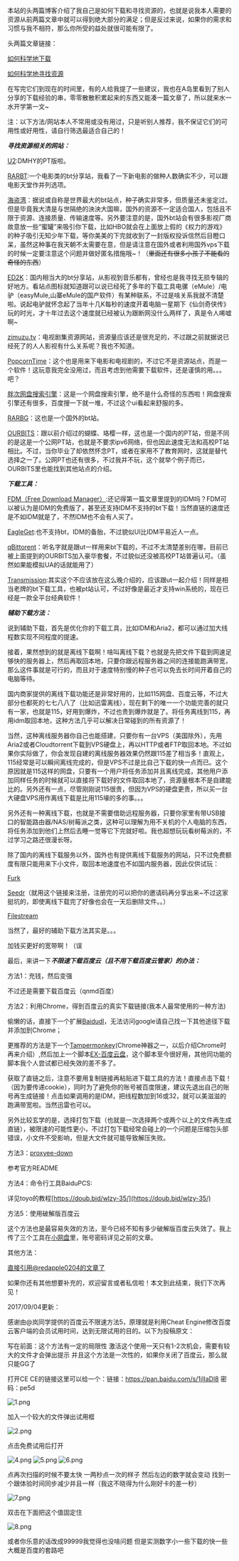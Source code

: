 本站的头两篇博客介绍了我自己是如何下载和寻找资源的，也就是说我本人需要的资源从前两篇文章中就可以得到绝大部分的满足；但是反过来说，如果你的需求和习惯与我不相符，那么你所受的益处就很可能有限了。

头两篇文章链接：

[如何科学地下载](https://kirikira.moe/post/2/)

[如何科学地寻找资源](https://kirikira.moe/post/3/)

在写完它们到现在的时间里，有的人给我提了一些建议，我也在A岛里看到了别人分享的下载经验的串，零零散散积累起来的东西又能凑一篇文章了，所以就来水一水开学第一文~

注：以下方法/网站本人不常用或没有用过，只是听别人推荐，我不保证它们的可用性或好用性，请自行筛选最适合自己的！

***寻找资源相关的网站：***

[U2](https://u2.dmhy.org/):DMHY的PT版啦。

[RARBT](https://www.rarbt.com/):一个电影类的bt分享站，我看了一下新电影的做种人数确实不少，可以跟电影天堂作并列选项。

[海盗湾](https://thepiratebay.org/)：据说或自称是世界最大的bt站点，种子确实非常多，但质量还未鉴定过。但是毕竟我大清是与世隔绝的泱泱大国嘛，国外的资源不一定适合国人，包括且不限于资源、连接质量、传输速度等。另外要注意的是，国外bt站会有很多影视厂商故意放一些“蜜罐”来吸引你下载，比如HBO就会在上面放上假的《权力的游戏》的种子吸引无知少年下载，等你美美的下完就收到了一封版权投诉信然后目瞪口呆，虽然这种事在我天朝不太需要在意，但是请注意在国外或者利用国外vps下载的时候一定要注意这个问题并做好匿名措施哦~！（<del>里面还有很多小孩子不能看的奇怪的东西</del>）

[ED2K](http://www.ed2000.com/FileList.asp)：国内相当大的bt分享站，从影视到音乐都有，曾经也是我寻找无损专辑的好地方。看站点图标就知道跟可以说已经死了多年的下载工具电骡（eMule）/电驴（easyMule,山寨eMule的国产软件）有某种联系，不过是啥关系我就不清楚啦。说起电驴就怀念起了当年十几K每秒的速度开着电脑一星期下《仙剑奇侠传》玩的时光，才十年过去这个速度就已经被认为跟断网没什么两样了，真是令人唏嘘啊~

[zimuzu.tv](http://www.zimuzu.tv/)：电视剧集资源网站，资源量应该还是很充足的，不过跟之前就据说已经死了的人人影视有什么关系呢？我也不知道。

[PopcornTime](https://popcorntime.sh/zh_CN)：这个也是用来下电影和电视剧的，不过它不是资源站点，而是一个软件！这玩意我完全没用过，而且考虑到他需要下载软件，还是谨慎的用。。。吧？

[胖次网盘搜索引擎](http://panc.cc/)：这是一个网盘搜索引擎，绝不是什么奇怪的东西啦！网盘搜索引擎还有很多，百度搜一下就一堆，不过这个ui看起来舒服的多。

[RARBG](https://rarbg.is/torrents.php)：这也是一个国外的bt站。

[OURBITS](http://ourbits.club/)：跟以前介绍过的蝴蝶、珞樱一样，这也是一个国内的PT站，但是不同的是这是一个公网PT站，也就是不要求ipv6网络，但也因此速度无法和高校PT站相比。不过，当你毕业了却依然怀念PT，或者在家用不了教育网时，这就是替代选择之一了。公网PT也还有很多，不过我并不玩，这个就举个例子而已，OURBITS里也能找到其他站点的介绍。

***下载工具：***

[FDM（Free Download Manager）](https://www.freedownloadmanager.org/):还记得第一篇文章里提到的IDM吗？FDM可以被认为是IDM的免费版了，甚至还支持IDM不支持的bt下载！当然直链的速度还是不如IDM就是了，不然IDM也不会有人买了。

[EagleGet](http://www.eagleget.com/features-in-v2/):也不支持bt，IDM的备胎，不过貌似UI比IDM平易近人一点。

[qBittorent](https://github.com/qbittorrent/qBittorrent)：听名字就是跟ut一样用来bt下载的，不过不太清楚差别在哪，目前已被上面提到的OURBITS加入豪华套餐，不过貌似还没被高校PT站普遍认可。（虽然如果能模拟UA的话就能用了）

[Transmission](https://transmissionbt.com/):其实这个不应该放在这么晚介绍的，应该跟ut一起介绍！同样是相当老牌的bt下载工具，也被pt站认可，不过好像是最近才支持win系统的，现在已经是一款全平台经典软件！

***辅助下载方法：***

说到辅助下载，首先是优化你的下载工具，比如IDM和Aria2，都可以通过加大线程数实现不同程度的提速。

接着，果然想到的就是离线下载啊！啥叫离线下载？也就是先把文件下载到网速足够快的服务器上，然后再取回本地，只要你跟远程服务器之间的连接能跑满带宽，那么这件事就是可行的，而且对于速度特别慢的种子也可以免去长时间开着自己的电脑等待。

国内商家提供的离线下载功能还是非常好用的，比如115网盘、百度云等，不过大部分也都死的七七八八了（比如迅雷离线），现在剩下的唯一一个功能完善的就只有一家，也就是115，好用到爆炸，不过也贵到爆炸就是了。将任务离线到115，再用idm取回本地，这种方法几乎可以解决日常碰到的所有资源了！

当然，这种离线服务器你自己也能搭建，只要你有一台VPS（美国除外），先用Aria2或者Cloudtorrent下载到VPS硬盘上，再以HTTP或者FTP取回本地。不过如果你实际做了，你会发现自建的离线服务器效果仍然跟115差了相当多！直观上，115经常是可以瞬间离线完成的，但是VPS不过是比自己下载的快一点而已。这个原因就是115这样的网盘，只要有一个用户将任务添加并且离线完成，其他用户添加同样任务的时候就可以直接将下载好的文件取回本地了，资源量根本不是自建能比的。另外还有一点，尽管刚刚说115很贵，但因为VPS的硬盘更贵，所以买一台大硬盘VPS用作离线下载是比用115壕的多的事。。。

另外还有一种离线下载，也就是不需要借助远程服务器，只要你家里有带USB接口的智能路由器/NAS/树莓派之类，这种可以理解为用不关机的个人电脑的东西，将任务添加到他们上然后去睡一觉等它下完就好啦。我也超想玩玩看树莓派的，不过学习之路还很漫长呀。

除了国内的离线下载服务以外，国外也有提供离线下载服务的网站，只不过免费额度有限只能用来下小文件，取回本地速度也不如国内服务器，因此仅供试玩：

[Furk](https://www.furk.net/)

[Seedr](https://www.seedr.cc/?r=743940)（就用这个链接来注册，注册完的可以把你的邀请码再分享出来~不过这家挺坑的，即使离线下载完了好像也会在一天后删除文件。。）

[Filestream](https://filestream.me/)

当然了，最好的辅助下载方法其实是。。。

加钱买更好的宽带啊！（误

最后，来讲一下***不限速下载百度云（且不用下载百度云管家）的办法：***

方法1：充钱，然后变强

不过还是需要下载百度云（qnmd百度）

方法2：利用Chrome，得到百度云的真实下载链接(我本人最常使用的一种方法)

偷懒的话，直接下一个扩展[Baidudl](https://chrome.google.com/webstore/detail/baidudl/mccebkegnopjehbdbjbepjkoefnlkhef)，无法访问google请自己找一下其他途径下载并添加到Chrome；

更推荐的方法是下一个[Tampermonkey](https://chrome.google.com/webstore/detail/tampermonkey/dhdgffkkebhmkfjojejmpbldmpobfkfo)(Chrome神器之一，以后介绍Chrome时再来介绍）,然后加上一个脚本[EX-百度云盘](https://greasyfork.org/zh-CN/scripts/32579-ex-%E7%99%BE%E5%BA%A6%E4%BA%91%E7%9B%98)，这个脚本至今很好用，其他同功能的脚本我个人尝试都已经失效的差不多了。

获取了直链之后，注意不要用复制链接再粘贴进下载工具的方法！直接点击下载！（因为要传递cookie），同时为了避免你的账号被百度限速，建议先退出自己的账号再生成链接！点击如果调用的是IDM，把线程数加到16或32，就可以美滋滋的跑满带宽啦。当然迅雷也可以。

另外比较玄学的是，选择打包下载（也就是一次选择两个或两个以上的文件再生成直链），被限速的可能性更小，不过打包下载经常会碰上的一个问题是压缩包头部错误，小文件不受影响，但是大文件就可能导致解压失败。

方法3：[proxyee-down](https://github.com/monkeyWie/proxyee-down)

参考官方README

方法4：命令行工具BaiduPCS:

详见toyo的教程[https://doub.bid/wlzy-35/](https://doub.bid/wlzy-35/)

方法5：使用破解版百度云

这个方法也是最容易失效的方法，至今已经不知有多少破解版百度云失效了。我上传了三个工具在[小网盘](http://soyeaho.ml)里，账号密码详见之前的文章。


其他方法：

[直接引用@redapple0204的文章了](https://github.com/redapple0204/my-boring-python/blob/master/%E7%A0%B4%E8%A7%A3%E7%99%BE%E5%BA%A6%E4%BA%91%E9%99%90%E9%80%9F.md#%E6%96%B9%E6%B3%95%E4%BA%94chrome%E6%8F%92%E4%BB%B6%E9%85%8D%E5%90%88aria2%E6%B3%95)

如果你还有其他想要补充的，欢迎留言或者私信啦！本文到此结束，我们下次再见！

2017/09/04更新：

感谢由@岚同学提供的百度云不限速方法5，原理就是利用Cheat Engine修改百度云客户端的会员试用时间，达到无限试用的目的。以下为投稿原文：

写在前面：这个方法有一定的局限性 激活这个使用一天只有1-2次机会，需要有较大的文件才会弹出提示 并且这个方法是一次性的，如果你关闭了百度云，那么就只能GG了

打开CE   CE的链接这里可以给一个：链接：https://pan.baidu.com/s/1jIIaDl8 密码：pe5d

![1.png](https://i.yusa.me/NzIJj9enEOGb.png)

加入一个较大的文件弹出试用框

![2.png](https://i.yusa.me/o4T12MDwjeYz.png)

点击免费试用后打开

![4.png](https://i.yusa.me/wwclbxRgPaAm.png)
![5.png](https://i.yusa.me/WgIaXLEXzlgj.png)
![6.png](https://i.yusa.me/DriDADvB7Wpg.png)

点再次扫描的时候不要太快 一两秒点一次的样子 然后左边的数字就会变动 找到一个跟体验时间同步减少并且一样（我这不晓得为什么刚好卡的差一秒）

![7.png](https://i.yusa.me/AKH7L7GBaLL3.png)

双击在下面把这个值固定住

![8.png](https://i.yusa.me/oxivxODYpoX1.png)

或者你乐意的话改成99999我觉得也没啥问题 但是实测数字小一些下载的快一些 大概是百度的套路吧
